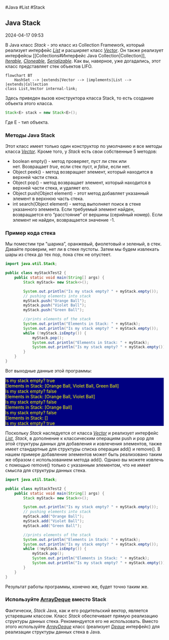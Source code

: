 #Java #List #Stack

## Java Stack

2024-04-17 09:53

В Java класс _Stack_ - это класс из Collection Framework, который реализует интерфейс [_List_](List) и расширяет класс [_Vector_](Vector). Он также реализует интерфейсы [[Collections#Интерфейс Java Collection|Collection]], [_Iterable_](Iterable), [_Cloneable_](Cloneable), [_Serializable_](Serializable). Как вы, наверное, уже догадались, этот класс представляет стек объектов LIFO. 
```mermaid
flowchart BT
    HashSet --> |extends|Vector --> |implements|List --> |extends|Collection
class List,Vector internal-link;
```
Здесь приведен вызов конструктора класса Stack, то есть создание объекта этого класса.
```java
Stack<E> stack = new Stack<E>();
```
Где E - тип объекта.

### Методы Java Stack

Этот класс имеет только один конструктор по умолчанию и все методы класса [_Vector_](Vector). Кроме того, у _Stack_ есть свои собственные 5 методов:
- boolean empty() - метод проверяет, пуст ли стек или нет. Возвращает _true_, если стек пуст, и _false_, если нет.
- Object peek() - метод возвращает элемент, который находится в верхней части стека.
- Object pop() - метод возвращает элемент, который находится в верхней части стека, и удаляет его.
- Object push(Object element) - этот метод добавляет указанный элемент в верхнюю часть стека.  
- int search(Object element) - метод выполняет поиск в стеке указанного элемента. Если требуемый элемент найден, возвращается его “расстояние” от вершины (серийный номер). Если элемент не найден, возвращается значение -1.

### Пример кода стека

 Мы поместим три "шарика”, оранжевый, фиолетовый и зеленый, в стек. Давайте проверим, нет ли в стеке пустоты. Затем мы будем извлекать шары из стека до тех пор, пока стек не опустеет.
```java
import java.util.Stack;

public class myStackTest2 {
    public static void main(String[] args) {
	    Stack myStack= new Stack<>();

        System.out.println("Is my stack empty? " + myStack.empty());
		// pushing elements into stack
        myStack.push("Orange Ball");
        myStack.push("Violet Ball");
        myStack.push("Green Ball");

		//prints elements of the stack
        System.out.println("Elements in Stack: " + myStack);
        System.out.println("Is my stack empty? " + myStack.empty());
        while (!myStack.isEmpty()) {
	        myStack.pop();
            System.out.println("Elements in Stack: " + myStack);
            System.out.println("Is my stack empty? " + myStack.empty());
        }
    }
}
```
Вот выходные данные этой программы:
<p style="background-color: navy; color: yellow">
Is my stack empty? true<br>
Elements in Stack: [Orange Ball, Violet Ball, Green Ball]<br>
Is my stack empty? false<br>
Elements in Stack: [Orange Ball, Violet Ball]<br>
Is my stack empty? false<br>
Elements in Stack: [Orange Ball]<br>
Is my stack empty? false<br>
Elements in Stack: []<br>
Is my stack empty? true</p>

Поскольку _Stack_ наследуется от класса [_Vector_](Vector) и реализует интерфейс [_List_](List), _Stack_, в дополнение к классическим операциям push и pop для этой структуры данных для добавления и извлечения элементов, также имеет стандартные для структуры списка операции add() и remove(). В нашем примере добавление элементов может быть реализовано таким же образом с использованием метода add(). Однако вы можете извлечь с помощью remove() только с указанным элементом, что не имеет смысла для структуры данных стека.
```java
import java.util.Stack;

public class myStackTest2 {
    public static void main(String[] args) {
	    Stack myStack= new Stack<>();

        System.out.println("Is my stack empty? " + myStack.empty());
		// pushing elements into stack
        myStack.add("Orange Ball");
        myStack.add("Violet Ball");
        myStack.add("Green Ball");

		//prints elements of the stack
        System.out.println("Elements in Stack: " + myStack);
        System.out.println("Is my stack empty? " + myStack.empty());
        while (!myStack.isEmpty()) {
	        myStack.pop();
            System.out.println("Elements in Stack: " + myStack);
            System.out.println("Is my stack empty? " + myStack.empty());
        }
    }
}
```
Результат работы программы, конечно же, будет точно таким же.
### Используйте [ArrayDeque](ArrayDeque) вместо Stack

Фактически, _Stack_ Java, как и его родительский вектор, является устаревшим классом.
Класс _Stack_ обеспечивает прямую реализацию структуры данных стека. Рекомендуется его не использовать. Вместо этого используйте [_ArrayDeque_](ArrayDeque) класс (реализует [_Deque_](Deque) интерфейс) для реализации структуры данных стека в Java.